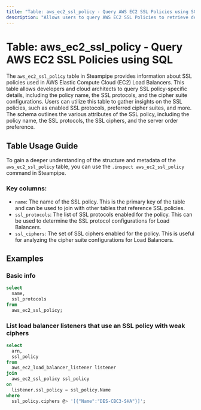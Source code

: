 ```yaml
---
title: "Table: aws_ec2_ssl_policy - Query AWS EC2 SSL Policies using SQL"
description: "Allows users to query AWS EC2 SSL Policies to retrieve detailed information about SSL policies used in AWS EC2 Load Balancers."
---
```


# Table: aws_ec2_ssl_policy - Query AWS EC2 SSL Policies using SQL

The `aws_ec2_ssl_policy` table in Steampipe provides information about SSL policies used in AWS Elastic Compute Cloud (EC2) Load Balancers. This table allows developers and cloud architects to query SSL policy-specific details, including the policy name, the SSL protocols, and the cipher suite configurations. Users can utilize this table to gather insights on the SSL policies, such as enabled SSL protocols, preferred cipher suites, and more. The schema outlines the various attributes of the SSL policy, including the policy name, the SSL protocols, the SSL ciphers, and the server order preference.

## Table Usage Guide

To gain a deeper understanding of the structure and metadata of the `aws_ec2_ssl_policy` table, you can use the `.inspect aws_ec2_ssl_policy` command in Steampipe.

### Key columns:

- `name`: The name of the SSL policy. This is the primary key of the table and can be used to join with other tables that reference SSL policies.
- `ssl_protocols`: The list of SSL protocols enabled for the policy. This can be used to determine the SSL protocol configurations for Load Balancers.
- `ssl_ciphers`: The set of SSL ciphers enabled for the policy. This is useful for analyzing the cipher suite configurations for Load Balancers.

## Examples

### Basic info

```sql
select
  name,
  ssl_protocols
from
  aws_ec2_ssl_policy;
```


### List load balancer listeners that use an SSL policy with weak ciphers

```sql
select
  arn,
  ssl_policy
from
  aws_ec2_load_balancer_listener listener
join 
  aws_ec2_ssl_policy ssl_policy
on
  listener.ssl_policy = ssl_policy.Name
where
  ssl_policy.ciphers @> '[{"Name":"DES-CBC3-SHA"}]';
```
